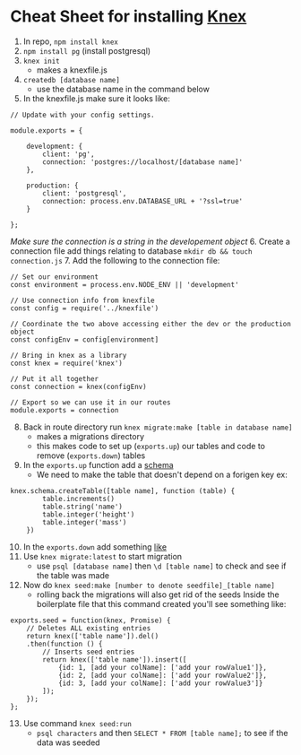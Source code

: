 # Cheat Sheet for installing [Knex](https://knexjs.org/)
1. In repo, `npm install knex`
2. `npm install pg` (install postgresql)
3. `knex init`
    * makes a knexfile.js
4. `createdb [database name]`
    * use the database name in the command below
5. In the knexfile.js make sure it looks like:
```
// Update with your config settings.

module.exports = {

    development: {
        client: 'pg',
        connection: 'postgres://localhost/[database name]'
    },

    production: {
        client: 'postgresql',
        connection: process.env.DATABASE_URL + '?ssl=true'
    }

};
```
*Make sure the connection is a string in the developement object*
6. Create a connection file add things relating to database `mkdir db && touch connection.js`
7. Add the following to the connection file:
```
// Set our environment
const environment = process.env.NODE_ENV || 'development'

// Use connection info from knexfile
const config = require('../knexfile')

// Coordinate the two above accessing either the dev or the production object
const configEnv = config[environment]

// Bring in knex as a library
const knex = require('knex')

// Put it all together
const connection = knex(configEnv)

// Export so we can use it in our routes
module.exports = connection
```
8. Back in route directory run `knex migrate:make [table in database name]`
    * makes a migrations directory
    * this makes code to set up (`exports.up`) our tables and code to remove (`exports.down`) tables
9. In the `exports.up` function add a [schema](https://knexjs.org/#Schema)
    * We need to make the table that doesn't depend on a forigen key
ex:
```
knex.schema.createTable([table name], function (table) {
        table.increments()
        table.string('name')
        table.integer('height')
        table.integer('mass')
    })
```
10. In the `exports.down` add something [like](https://knexjs.org/#Schema-dropTableIfExists)
11. Use `knex migrate:latest` to start migration
    * use `psql [database name]` then `\d [table name]` to check and see if the table was made
12. Now do `knex seed:make [number to denote seedfile]_[table name]`
    * rolling back the migrations will also get rid of the seeds
Inside the boilerplate file that this command created you'll see something like:
```
exports.seed = function(knex, Promise) {
    // Deletes ALL existing entries
    return knex(['table name']).del()
    .then(function () {
        // Inserts seed entries
        return knex(['table name']).insert([
            {id: 1, [add your colName]: ['add your rowValue1']},
            {id: 2, [add your colName]: ['add your rowValue2']},
            {id: 3, [add your colName]: ['add your rowValue3']}
        ]);
    });
};
```

13. Use command `knex seed:run`
    * `psql characters` and then `SELECT * FROM [table name];` to see if the data was seeded